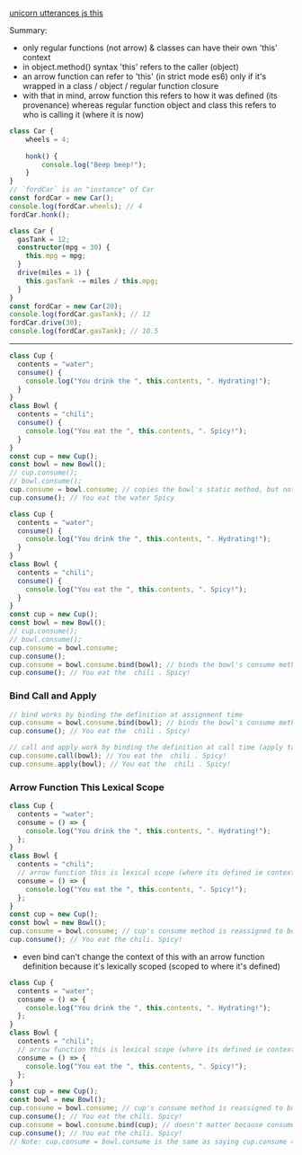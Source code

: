 [unicorn utterances js this](https://unicorn-utterances.com/posts/javascript-bind-usage#bind)

Summary:
- only regular functions (not arrow) & classes can have their own 'this' context
- in object.method() syntax 'this' refers to the caller (object)
- an arrow function can refer to 'this' (in strict mode es6) only if it's wrapped in a class / object / regular function closure
- with that in mind, arrow function this refers to how it was defined (its provenance) whereas regular function object and class this refers to who is calling it (where it is now)


```ts
class Car {
    wheels = 4;
    
    honk() {
        console.log("Beep beep!");
    }
}
// `fordCar` is an "instance" of Car
const fordCar = new Car();
console.log(fordCar.wheels); // 4
fordCar.honk();
```

```ts
class Car {
  gasTank = 12;
  constructor(mpg = 30) {
    this.mpg = mpg;
  }
  drive(miles = 1) {
    this.gasTank -= miles / this.mpg;
  }
}
const fordCar = new Car(20);
console.log(fordCar.gasTank); // 12
fordCar.drive(30);
console.log(fordCar.gasTank); // 10.5
```

****

```ts
class Cup {
  contents = "water";
  consume() {
    console.log("You drink the ", this.contents, ". Hydrating!");
  }
}
class Bowl {
  contents = "chili";
  consume() {
    console.log("You eat the ", this.contents, ". Spicy!");
  }
}
const cup = new Cup();
const bowl = new Bowl();
// cup.consume();
// bowl.consume();
cup.consume = bowl.consume; // copies the bowl's static method, but not its this context, so bowl consume called on cup's this context 
cup.consume(); // You eat the water Spicy

```

```ts
class Cup {
  contents = "water";
  consume() {
    console.log("You drink the ", this.contents, ". Hydrating!");
  }
}
class Bowl {
  contents = "chili";
  consume() {
    console.log("You eat the ", this.contents, ". Spicy!");
  }
}
const cup = new Cup();
const bowl = new Bowl();
// cup.consume();
// bowl.consume();
cup.consume = bowl.consume;
cup.consume();
cup.consume = bowl.consume.bind(bowl); // binds the bowl's consume method to the bowl's this context
cup.consume(); // You eat the  chili . Spicy!
```

### Bind Call and Apply
```ts
// bind works by binding the definition at assignment time
cup.consume = bowl.consume.bind(bowl); // binds the bowl's consume method to the bowl's this context
cup.consume(); // You eat the  chili . Spicy!

// call and apply work by binding the definition at call time (apply takes an array after this whereas call takes individual csv)
cup.consume.call(bowl); // You eat the  chili . Spicy!
cup.consume.apply(bowl); // You eat the  chili . Spicy!
```

### Arrow Function This Lexical Scope
```ts
class Cup {
  contents = "water";
  consume = () => {
    console.log("You drink the ", this.contents, ". Hydrating!");
  };
}
class Bowl {
  contents = "chili";
  // arrow function this is lexical scope (where its defined ie context is the Bowl class)
  consume = () => {
    console.log("You eat the ", this.contents, ". Spicy!");
  };
}
const cup = new Cup();
const bowl = new Bowl();
cup.consume = bowl.consume; // cup's consume method is reassigned to bowl's consume method which was defined in lexical scope as an arrow function, meaning its this will always be the context where it was defined (bowl); it will never shift to the caller (cup)
cup.consume(); // You eat the chili. Spicy!
```

- even bind can't change the context of this with an arrow function definition because it's lexically scoped (scoped to where it's defined)
```ts
class Cup {
  contents = "water";
  consume = () => {
    console.log("You drink the ", this.contents, ". Hydrating!");
  };
}
class Bowl {
  contents = "chili";
  // arrow function this is lexical scope (where its defined ie context is the Bowl class)
  consume = () => {
    console.log("You eat the ", this.contents, ". Spicy!");
  };
}
const cup = new Cup();
const bowl = new Bowl();
cup.consume = bowl.consume; // cup's consume method is reassigned to bowl's consume method which was defined in lexical scope as an arrow function, meaning its this will always be the context where it was defined (bowl); it will never shift to the caller (cup)
cup.consume(); // You eat the chili. Spicy!
cup.consume = bowl.consume.bind(cup); // doesn't matter because consume is lexically scoped
cup.consume(); // You eat the chili. Spicy!
// Note: cup.consume = bowl.consume is the same as saying cup.consume = bowl.consume.bind(cup) if it is not an arrow function because the caller (cup) is the context whether you bind it or run it dynamically
```



